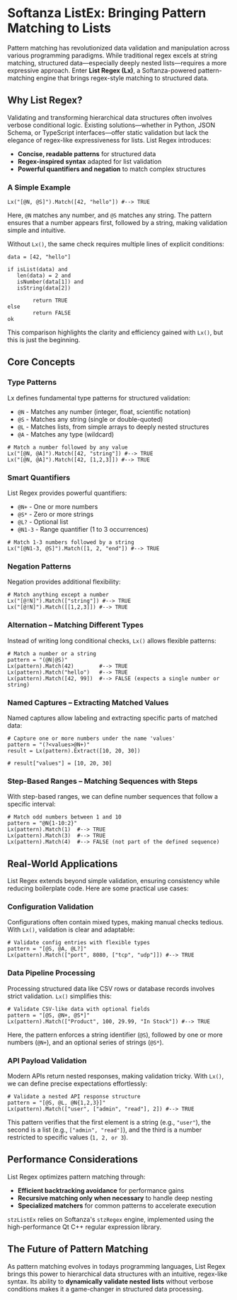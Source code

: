 # Softanza ListEx: Bringing Pattern Matching to Lists

Pattern matching has revolutionized data validation and manipulation across various programming paradigms. While traditional regex excels at string matching, structured data—especially deeply nested lists—requires a more expressive approach. Enter **List Regex (Lx)**, a Softanza-powered pattern-matching engine that brings regex-style matching to structured data.

## Why List Regex?

Validating and transforming hierarchical data structures often involves verbose conditional logic. Existing solutions—whether in Python, JSON Schema, or TypeScript interfaces—offer static validation but lack the elegance of regex-like expressiveness for lists. List Regex introduces:

* **Concise, readable patterns** for structured data
* **Regex-inspired syntax** adapted for list validation
* **Powerful quantifiers and negation** to match complex structures

### A Simple Example

```ring
Lx("[@N, @S]").Match([42, "hello"]) #--> TRUE
```

Here, `@N` matches any number, and `@S` matches any string. The pattern ensures that a number appears first, followed by a string, making validation simple and intuitive.

Without `Lx()`, the same check requires multiple lines of explicit conditions:

```ring
data = [42, "hello"]

if isList(data) and
   len(data) = 2 and
   isNumber(data[1]) and
   isString(data[2])

        return TRUE
else
        return FALSE
ok
```

This comparison highlights the clarity and efficiency gained with `Lx()`, but this is just the beginning.

## Core Concepts

### Type Patterns

Lx defines fundamental type patterns for structured validation:

* `@N` - Matches any number (integer, float, scientific notation)
* `@S` - Matches any string (single or double-quoted)
* `@L` - Matches lists, from simple arrays to deeply nested structures
* `@A` - Matches any type (wildcard)

```ring
# Match a number followed by any value
Lx("[@N, @A]").Match([42, "string"]) #--> TRUE
Lx("[@N, @A]").Match([42, [1,2,3]]) #--> TRUE
```

### Smart Quantifiers

List Regex provides powerful quantifiers:

* `@N+` - One or more numbers
* `@S*` - Zero or more strings
* `@L?` - Optional list
* `@N1-3` - Range quantifier (1 to 3 occurrences)

```ring
# Match 1-3 numbers followed by a string
Lx("[@N1-3, @S]").Match([1, 2, "end"]) #--> TRUE
```

### Negation Patterns

Negation provides additional flexibility:

```ring
# Match anything except a number
Lx("[@!N]").Match(["string"]) #--> TRUE
Lx("[@!N]").Match([[1,2,3]]) #--> TRUE
```

### Alternation – Matching Different Types

Instead of writing long conditional checks, `Lx()` allows flexible patterns:

```ring
# Match a number or a string
pattern = "(@N|@S)"
Lx(pattern).Match(42)        #--> TRUE
Lx(pattern).Match("hello")   #--> TRUE
Lx(pattern).Match([42, 99])  #--> FALSE (expects a single number or string)
```

### Named Captures – Extracting Matched Values

Named captures allow labeling and extracting specific parts of matched data:

```ring
# Capture one or more numbers under the name 'values'
pattern = "(?<values>@N+)"
result = Lx(pattern).Extract([10, 20, 30])

# result["values"] = [10, 20, 30]
```

### Step-Based Ranges – Matching Sequences with Steps

With step-based ranges, we can define number sequences that follow a specific interval:

```ring
# Match odd numbers between 1 and 10
pattern = "@N{1-10:2}"
Lx(pattern).Match(1)  #--> TRUE
Lx(pattern).Match(3)  #--> TRUE
Lx(pattern).Match(4)  #--> FALSE (not part of the defined sequence)
```

## Real-World Applications

List Regex extends beyond simple validation, ensuring consistency while reducing boilerplate code. Here are some practical use cases:

### Configuration Validation

Configurations often contain mixed types, making manual checks tedious. With `Lx()`, validation is clear and adaptable:

```ring
# Validate config entries with flexible types
pattern = "[@S, @A, @L?]"
Lx(pattern).Match(["port", 8080, ["tcp", "udp"]]) #--> TRUE
```

### Data Pipeline Processing

Processing structured data like CSV rows or database records involves strict validation. `Lx()` simplifies this:

```ring
# Validate CSV-like data with optional fields
pattern = "[@S, @N+, @S*]"
Lx(pattern).Match(["Product", 100, 29.99, "In Stock"]) #--> TRUE
```

Here, the pattern enforces a string identifier (`@S`), followed by one or more numbers (`@N+`), and an optional series of strings (`@S*`).

### API Payload Validation

Modern APIs return nested responses, making validation tricky. With `Lx()`, we can define precise expectations effortlessly:

```ring
# Validate a nested API response structure
pattern = "[@S, @L, @N{1,2,3}]"
Lx(pattern).Match(["user", ["admin", "read"], 2]) #--> TRUE
```

This pattern verifies that the first element is a string (e.g., `"user"`), the second is a list (e.g., `["admin", "read"]`), and the third is a number restricted to specific values (`1, 2, or 3`).

## Performance Considerations

List Regex optimizes pattern matching through:

* **Efficient backtracking avoidance** for performance gains
* **Recursive matching only when necessary** to handle deep nesting
* **Specialized matchers** for common patterns to accelerate execution

`stzListEx` relies on Softanza's `stzRegex` engine, implemented using the high-performance Qt C++ regular expression library.

## The Future of Pattern Matching

As pattern matching evolves in todays programming languages, List Regex brings this power to hierarchical data structures with an intuitive, regex-like syntax. Its ability to **dynamically validate nested lists** without verbose conditions makes it a game-changer in structured data processing.